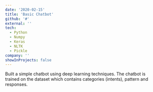 ```yaml
---
date: '2020-02-15'
title: 'Basic Chatbot'
github: '#'
external: ''
tech:
  - Python
  - Numpy
  - Keras
  - NLTK
  - Pickle
company: ''
showInProjects: false
---
```


Built a simple chatbot using deep learning techniques. The chatbot is trained on the dataset which contains categories (intents), pattern and responses.
